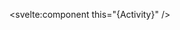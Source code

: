 <script>
  import { Activity } from 'svelte-bootstrap-svg-icons';
</script>

<svelte:component this="{Activity}" />